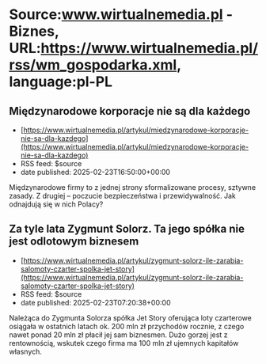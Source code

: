# Source:www.wirtualnemedia.pl - Biznes, URL:https://www.wirtualnemedia.pl/rss/wm_gospodarka.xml, language:pl-PL

## Międzynarodowe korporacje nie są dla każdego
 - [https://www.wirtualnemedia.pl/artykul/miedzynarodowe-korporacje-nie-sa-dla-kazdego](https://www.wirtualnemedia.pl/artykul/miedzynarodowe-korporacje-nie-sa-dla-kazdego)
 - RSS feed: $source
 - date published: 2025-02-23T16:50:00+00:00

Międzynarodowe firmy to z jednej strony sformalizowane procesy, sztywne zasady. Z drugiej – poczucie bezpieczeństwa i przewidywalność. Jak odnajdują się w nich Polacy?

## Za tyle lata Zygmunt Solorz. Ta jego spółka nie jest odlotowym biznesem
 - [https://www.wirtualnemedia.pl/artykul/zygmunt-solorz-ile-zarabia-salomoty-czarter-spolka-jet-story](https://www.wirtualnemedia.pl/artykul/zygmunt-solorz-ile-zarabia-salomoty-czarter-spolka-jet-story)
 - RSS feed: $source
 - date published: 2025-02-23T07:20:38+00:00

Należąca do Zygmunta Solorza spółka Jet Story oferująca loty czarterowe osiągała w ostatnich latach ok. 200 mln zł przychodów rocznie, z czego nawet ponad 20 mln zł płacił jej sam biznesmen. Dużo gorzej jest z rentownością, wskutek czego firma ma 100 mln zł ujemnych kapitałów własnych.

